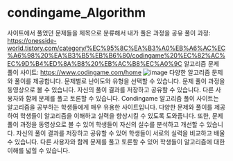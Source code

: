 # condingame_Algorithm
사이트에서 풀었던 문제들을 제목으로 분류해서 내가 풀은 과정을 공유
 풀이 과정: https://onesside-world.tistory.com/category/%EC%95%8C%EA%B3%A0%EB%A6%AC%EC%A6%98%20%EA%B3%B5%EB%B6%80/codingame%20%EC%82%AC%EC%9D%B4%ED%8A%B8%20%EB%AC%B8%EC%A0%9C
 알고리즘 문제 풀이 사이트: https://www.codingame.com/home
 ![image](https://github.com/madongchan/condingame_Algorithm/assets/63357336/3605509f-ea55-4d7b-81bf-a3022dc7a9ea)
다양한 알고리즘 문제와 풀이를 제공합니다.
문제별로 난이도와 유형을 선택할 수 있습니다.
문제 풀이 과정을 동영상으로 볼 수 있습니다.
자신의 풀이 결과를 저장하고 공유할 수 있습니다.
다른 사용자와 함께 문제를 풀고 토론할 수 있습니다.
Condingame 알고리즘 풀이 사이트는 알고리즘을 공부하는 학생들에게 매우 유용한 사이트입니다. 다양한 문제와 풀이를 제공하여 학생들이 알고리즘을 이해하고 실력을 향상시킬 수 있도록 도와줍니다. 또한, 문제 풀이 과정을 동영상으로 볼 수 있어 학생들이 자신의 실수를 분석하고 개선할 수 있습니다. 자신의 풀이 결과를 저장하고 공유할 수 있어 학생들이 서로의 실력을 비교하고 배울 수 있습니다. 다른 사용자와 함께 문제를 풀고 토론할 수 있어 학생들이 알고리즘에 대한 이해를 넓힐 수 있습니다.
 
